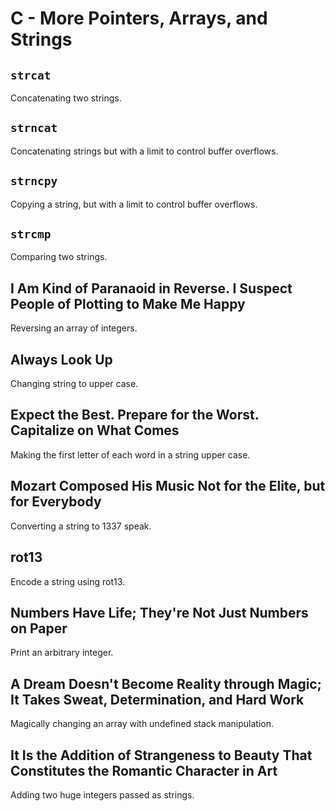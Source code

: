 # C - More Pointers, Arrays, and Strings

## `strcat`
Concatenating two strings.

## `strncat`
Concatenating strings but with a limit to control buffer overflows.

## `strncpy`
Copying a string, but with a limit to control buffer overflows.

## `strcmp`
Comparing two strings.

## I Am Kind of Paranaoid in Reverse. I Suspect People of Plotting to Make Me Happy
Reversing an array of integers.

## Always Look Up
Changing string to upper case.

## Expect the Best. Prepare for the Worst. Capitalize on What Comes
Making the first letter of each word in a string upper case.

## Mozart Composed His Music Not for the Elite, but for Everybody
Converting a string to 1337 speak.

## rot13
Encode a string using rot13.

## Numbers Have Life; They're Not Just Numbers on Paper
Print an arbitrary integer.

## A Dream Doesn't Become Reality through Magic; It Takes Sweat, Determination, and Hard Work
Magically changing an array with undefined stack manipulation.

## It Is the Addition of Strangeness to Beauty That Constitutes the Romantic Character in Art
Adding two huge integers passed as strings.
